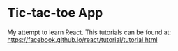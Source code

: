 # Tic-tac-toe App

My attempt to learn React. This tutorials can be found at: https://facebook.github.io/react/tutorial/tutorial.html